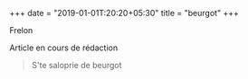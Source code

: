 +++
date = "2019-01-01T:20:20+05:30"
title = "beurgot"
+++

Frelon
<!--more-->
Article en cours de rédaction

> S'te saloprie de beurgot
